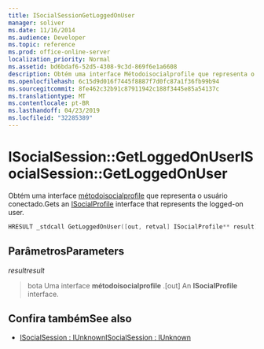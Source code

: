```yaml
---
title: ISocialSessionGetLoggedOnUser
manager: soliver
ms.date: 11/16/2014
ms.audience: Developer
ms.topic: reference
ms.prod: office-online-server
localization_priority: Normal
ms.assetid: bd6bdaf6-52d5-4308-9c3d-869f6e1a6608
description: Obtém uma interface Métodoisocialprofile que representa o usuário conectado.
ms.openlocfilehash: 6c15d9d016f7445f8887f7d0fc87a1f36fb99b94
ms.sourcegitcommit: 8fe462c32b91c87911942c188f3445e85a54137c
ms.translationtype: MT
ms.contentlocale: pt-BR
ms.lasthandoff: 04/23/2019
ms.locfileid: "32285389"
---
```

# <a name="isocialsessiongetloggedonuser"></a><span data-ttu-id="f9dfc-103">ISocialSession::GetLoggedOnUser</span><span class="sxs-lookup"><span data-stu-id="f9dfc-103">ISocialSession::GetLoggedOnUser</span></span>

<span data-ttu-id="f9dfc-104">Obtém uma interface [métodoisocialprofile](isocialprofileisocialperson.md) que representa o usuário conectado.</span><span class="sxs-lookup"><span data-stu-id="f9dfc-104">Gets an [ISocialProfile](isocialprofileisocialperson.md) interface that represents the logged-on user.</span></span> 
  
```cpp
HRESULT _stdcall GetLoggedOnUser([out, retval] ISocialProfile** result);
```

## <a name="parameters"></a><span data-ttu-id="f9dfc-105">Parâmetros</span><span class="sxs-lookup"><span data-stu-id="f9dfc-105">Parameters</span></span>

<span data-ttu-id="f9dfc-106">_result_</span><span class="sxs-lookup"><span data-stu-id="f9dfc-106">_result_</span></span>
  
> <span data-ttu-id="f9dfc-107">bota Uma interface **métodoisocialprofile** .</span><span class="sxs-lookup"><span data-stu-id="f9dfc-107">[out] An **ISocialProfile** interface.</span></span> 
    
## <a name="see-also"></a><span data-ttu-id="f9dfc-108">Confira também</span><span class="sxs-lookup"><span data-stu-id="f9dfc-108">See also</span></span>

- [<span data-ttu-id="f9dfc-109">ISocialSession : IUnknown</span><span class="sxs-lookup"><span data-stu-id="f9dfc-109">ISocialSession : IUnknown</span></span>](isocialsessioniunknown.md)


